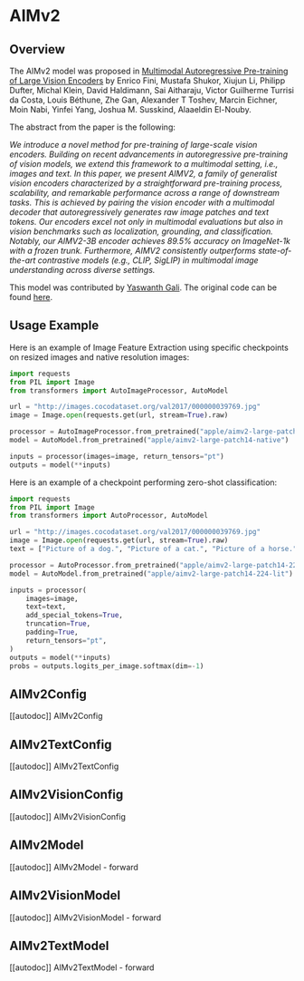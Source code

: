 <!--Copyright 2025 The HuggingFace Team. All rights reserved.

Licensed under the Apache License, Version 2.0 (the "License"); you may not use this file except in compliance with
the License. You may obtain a copy of the License at

http://www.apache.org/licenses/LICENSE-2.0

Unless required by applicable law or agreed to in writing, software distributed under the License is distributed on
an "AS IS" BASIS, WITHOUT WARRANTIES OR CONDITIONS OF ANY KIND, either express or implied. See the License for the
specific language governing permissions and limitations under the License.

⚠️ Note that this file is in Markdown but contain specific syntax for our doc-builder (similar to MDX) that may not be
rendered properly in your Markdown viewer.

-->

# AIMv2

## Overview

The AIMv2 model was proposed in [Multimodal Autoregressive Pre-training of Large Vision Encoders](https://arxiv.org/abs/2411.14402) by Enrico Fini, Mustafa Shukor, Xiujun Li, Philipp Dufter, Michal Klein, David Haldimann, Sai Aitharaju, Victor Guilherme Turrisi da Costa, Louis Béthune, Zhe Gan, Alexander T Toshev, Marcin Eichner, Moin Nabi, Yinfei Yang, Joshua M. Susskind, Alaaeldin El-Nouby.

The abstract from the paper is the following:

*We introduce a novel method for pre-training of large-scale vision encoders. Building on recent advancements in autoregressive pre-training of vision models, we extend this framework to a multimodal setting, i.e., images and text. In this paper, we present AIMV2, a family of generalist vision encoders characterized by a straightforward pre-training process, scalability, and remarkable performance across a range of downstream tasks. This is achieved by pairing the vision encoder with a multimodal decoder that autoregressively generates raw image patches and text tokens. Our encoders excel not only in multimodal evaluations but also in vision benchmarks such as localization, grounding, and classification. Notably, our AIMV2-3B encoder achieves 89.5% accuracy on ImageNet-1k with a frozen trunk. Furthermore, AIMV2 consistently outperforms state-of-the-art contrastive models (e.g., CLIP, SigLIP) in multimodal image understanding across diverse settings.*


This model was contributed by [Yaswanth Gali](https://huggingface.co/yaswanthgali).
The original code can be found [here](https://github.com/apple/ml-aim).

## Usage Example

Here is an example of Image Feature Extraction using specific checkpoints on resized images and native resolution images:

```python
import requests
from PIL import Image
from transformers import AutoImageProcessor, AutoModel

url = "http://images.cocodataset.org/val2017/000000039769.jpg"
image = Image.open(requests.get(url, stream=True).raw)

processor = AutoImageProcessor.from_pretrained("apple/aimv2-large-patch14-native")
model = AutoModel.from_pretrained("apple/aimv2-large-patch14-native")

inputs = processor(images=image, return_tensors="pt")
outputs = model(**inputs)
```

Here is an example of a checkpoint performing zero-shot classification:

```python
import requests
from PIL import Image
from transformers import AutoProcessor, AutoModel

url = "http://images.cocodataset.org/val2017/000000039769.jpg"
image = Image.open(requests.get(url, stream=True).raw)
text = ["Picture of a dog.", "Picture of a cat.", "Picture of a horse."]

processor = AutoProcessor.from_pretrained("apple/aimv2-large-patch14-224-lit")
model = AutoModel.from_pretrained("apple/aimv2-large-patch14-224-lit")

inputs = processor(
    images=image,
    text=text,
    add_special_tokens=True,
    truncation=True,
    padding=True,
    return_tensors="pt",
)
outputs = model(**inputs)
probs = outputs.logits_per_image.softmax(dim=-1)
```

## AIMv2Config

[[autodoc]] AIMv2Config

## AIMv2TextConfig

[[autodoc]] AIMv2TextConfig

## AIMv2VisionConfig

[[autodoc]] AIMv2VisionConfig

## AIMv2Model

[[autodoc]] AIMv2Model
    - forward

## AIMv2VisionModel

[[autodoc]] AIMv2VisionModel
    - forward

## AIMv2TextModel

[[autodoc]] AIMv2TextModel
    - forward

</pt>
<tf>
